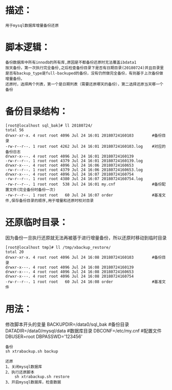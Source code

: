 描述：
=
    用于mysql数据库增量备份还原

脚本逻辑：
=
    备份数据库中所有innodb的所有库,原因是不都备份还原时无法覆盖ibdata1
    按天备份，第一次执行完全备份,之后检查备份目录下是否有日期目录(20180724)并且目录里是否有backup_type是full-backuped的备份，没有仍然做完全备份，有则基于上次备份做增量备份。
    还原时，选择两个列表，第一个是日期列表（需要还原哪天的备份），第二选择还原当天哪一个备份

备份目录结构：
=
```
[root@localhost sql_bak]# ll 20180724/
total 56
drwxr-xr-x. 4 root root 4096 Jul 24 16:01 20180724160103        #备份目录 
-rw-r--r--. 1 root root 4262 Jul 24 16:01 20180724160103.log    #对应的备份日志 
drwxr-x---. 4 root root 4096 Jul 24 16:01 20180724160139 
-rw-r--r--. 1 root root 4379 Jul 24 16:01 20180724160139.log 
drwxr-x---. 4 root root 4096 Jul 24 16:06 20180724160653 
-rw-r--r--. 1 root root 4379 Jul 24 16:06 20180724160653.log 
drwxr-x---. 4 root root 4096 Jul 24 16:07 20180724160754 
-rw-r--r--. 1 root root 4380 Jul 24 16:07 20180724160754.log 
-rw-r--r--. 1 root root  538 Jul 24 16:01 my.cnf                #备份配置文件(完全备份时备份一次) 
-rw-r--r--. 1 root root   60 Jul 24 16:07 order                 #基准文件,保存备份目录的顺序,用于增量和还原时校对目录 
```


还原临时目录：
=
因为备份一旦执行还原就无法再被基于进行增量备份，所以还原时移动到临时目录
```
[root@localhost tmp]# ll /tmp/xbackup_restore/ 
total 20 
drwxr-xr-x. 4 root root 4096 Jul 24 16:08 20180724160103        #备份目录 
drwxr-x---. 4 root root 4096 Jul 24 16:08 20180724160139 
drwxr-x---. 4 root root 4096 Jul 24 16:08 20180724160653 
drwxr-x---. 4 root root 4096 Jul 24 16:08 20180724160754 
-rw-r--r--. 1 root root   60 Jul 24 16:08 order                 #基准文件 
```

用法：
=
修改脚本开头的变量
    BACKUPDIR=/data0/sql_bak                                    #备份目录 
    DATADIR=/data0/mysql/data                                   #数据库目录 
    DBCONF=/etc/my.cnf                                          #配置文件 
    DBUSER=root 
    DBPASSWD='123456' 
    
    备份
    sh xtrabackup.sh backup 
    
    还原
    1、关闭mysql数据库 
    2、执行还原脚本 
        sh xtrabackup.sh restore 
    3、开启mysql数据库，检查数据 
   
